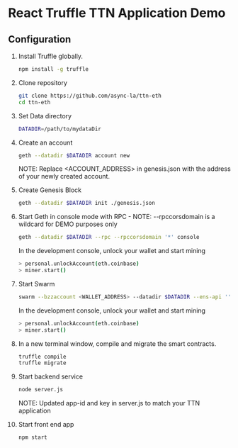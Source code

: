 # React Truffle TTN Application Demo

## Configuration

1. Install Truffle globally.
    ```bash
    npm install -g truffle
    ```

2. Clone repository
    ```bash
    git clone https://github.com/async-la/ttn-eth
    cd ttn-eth
    ```
3. Set Data directory
    ```bash
    DATADIR=/path/to/mydataDir
    ```

3. Create an account
    ```bash
    geth --datadir $DATADIR account new
    ```
    NOTE: Replace <ACCOUNT_ADDRESS> in genesis.json with the address of your newly created account.

4. Create Genesis Block
    ```bash
    geth --datadir $DATADIR init ./genesis.json
    ```

5. Start Geth in console mode with RPC - NOTE: --rpccorsdomain is a wildcard for DEMO purposes only
    ```bash
    geth --datadir $DATADIR --rpc --rpccorsdomain '*' console
    ```
    In the development console, unlock your wallet and start mining
    ```bash
    > personal.unlockAccount(eth.coinbase)
    > miner.start()
    ```

5. Start Swarm
    ```bash
    swarm --bzzaccount <WALLET_ADDRESS> --datadir $DATADIR --ens-api '' -corsdomain '*'   
    ```
    In the development console, unlock your wallet and start mining
    ```bash
    > personal.unlockAccount(eth.coinbase)
    > miner.start()
    ```


5. In a new terminal window, compile and migrate the smart contracts.
    ```javascript
    truffle compile
    truffle migrate
    ```

6. Start backend service
    ```bash
    node server.js
    ```
    NOTE: Updated app-id and key in server.js to match your TTN application


6. Start front end app
    ```bash
    npm start
    ```
